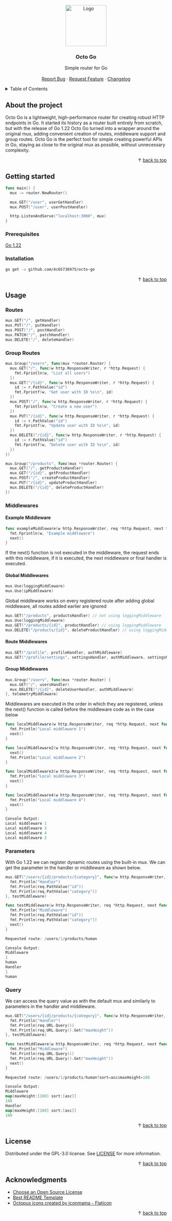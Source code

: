 <div id="top"></div>
<br/>
<div align="center">
  <a href="https://github.com/4c65736975/octo-go">
    <img src="https://github.com/4c65736975/octo-go/assets/107006334/9e36e10c-c35c-4fef-b079-6b15ef622c41" alt="Logo" width="128" height="128">
  </a>
  <h3>Octo Go</h3>
  <p>
    Simple router for Go
    <br />
    <br />
    <a href="https://github.com/4c65736975/octo-go/issues">Report Bug</a>
    ·
    <a href="https://github.com/4c65736975/octo-go/issues">Request Feature</a>
    ·
    <a href="https://github.com/4c65736975/octo-go/blob/main/CHANGELOG.md">Changelog</a>
  </p>
</div>
<details>
  <summary>Table of Contents</summary>
  <ol>
    <li>
      <a href="#about-the-project">About The Project</a>
    </li>
    <li>
      <a href="#getting-started">Getting Started</a>
      <ul>
        <li>
          <a href="#prerequisites">Prerequisites</a>
        </li>
        <li>
          <a href="#installation">Installation</a>
        </li>
      </ul>
    </li>
    <li>
      <a href="#usage">Usage</a>
    </li>
    <li>
      <a href="#license">License</a>
    </li>
    <li>
      <a href="#acknowledgments">Acknowledgments</a>
    </li>
  </ol>
</details>

## About the project

Octo Go is a lightweight, high-performance router for creating robust HTTP endpoints in Go. It started its history as a router built entirely from scratch, but with the release of Go 1.22 Octo Go turned into a wrapper around the original mux, adding convenient creation of routes, middleware support and group routes. Octo Go is the perfect tool for simple creating powerful APIs in Go, staying as close to the original mux as possible, without unnecessary complexity.

<p align="right">&#x2191 <a href="#top">back to top</a></p>

## Getting started

```go
func main() {
  mux := router.NewRouter()

  mux.GET("/user", userGetHandler)
  mux.POST("/user", userPostHandler)

  http.ListenAndServe("localhost:3000", mux)
}
```

### Prerequisites

[Go 1.22](https://go.dev/dl/)

### Installation

```sh
go get -u github.com/4c65736975/octo-go
```

<p align="right">&#x2191 <a href="#top">back to top</a></p>

## Usage

### Routes

```go
mux.GET("/", getHandler)
mux.PUT("/", putHandler)
mux.POST("/", postHandler)
mux.PATCH("/", patchHandler)
mux.DELETE("/", deleteHandler)
```

### Group Routes

```go
mux.Group("/users", func(mux *router.Router) {
  mux.GET("/", func(w http.ResponseWriter, r *http.Request) {
    fmt.Fprintln(w, "List all users")
  })
  mux.GET("/{id}", func(w http.ResponseWriter, r *http.Request) {
    id := r.PathValue("id")
    fmt.Fprintf(w, "Get user with ID %s\n", id)
  })
  mux.POST("/", func(w http.ResponseWriter, r *http.Request) {
    fmt.Fprintln(w, "Create a new user")
  })
  mux.PUT("/{id}", func(w http.ResponseWriter, r *http.Request) {
    id := r.PathValue("id")
    fmt.Fprintf(w, "Update user with ID %s\n", id)
  })
  mux.DELETE("/{id}", func(w http.ResponseWriter, r *http.Request) {
    id := r.PathValue("id")
    fmt.Fprintf(w, "Delete user with ID %s\n", id)
  })
})

mux.Group("/products", func(mux *router.Router) {
  mux.GET("/", getProductsHandler)
  mux.GET("/{id}", getProductHandler)
  mux.POST("/", createProductHandler)
  mux.PUT("/{id}", updateProductHandler)
  mux.DELETE("/{id}", deleteProductHandler)
})
```

### Middlewares

#### Example Middleware

```go
func exampleMiddleware(w http.ResponseWriter, req *http.Request, next func()) {
  fmt.Fprintln(w, "Example middleware")
  next()
}
```
If the next() function is not executed in the middleware, the request ends with this middleware, if it is executed, the next middleware or final handler is executed.

#### Global Middlewares
```go
mux.Use(loggingMiddleware)
mux.Use(ipMiddleware)
```
Global middleware works on every registered route after adding global middleware, all routes added earlier are ignored
```go
mux.GET("/products", productsHandler) // not using loggingMiddleware
mux.Use(loggingMiddleware)
mux.GET("/products/{id}", productHandler) // using loggingMiddleware
mux.DELETE("/products/{id}", deleteProductHandler) // using loggingMiddleware
```
#### Route Middlewares
```go
mux.GET("/profile", profileHandler, authMiddleware)
mux.GET("/profile/settings", settingsHandler, authMiddleware, settingsMiddleware, usageMiddleware)
```
#### Group Middlewares
```go
mux.Group("/users", func(mux *router.Router) {
  mux.GET("/", usersHandler)
  mux.DELETE("/{id}", deleteUserHandler, authMiddleware)
}, telemetryMiddleware)
```

Middlewares are executed in the order in which they are registered, unless the next() function is called before the middleware code as in the case below

```go
func localMiddleware(w http.ResponseWriter, req *http.Request, next func()) {
  fmt.Println("Local middleware 1")
  next()
}

func localMiddleware2(w http.ResponseWriter, req *http.Request, next func()) {
  next()
  fmt.Println("Local middleware 2")
}

func localMiddleware3(w http.ResponseWriter, req *http.Request, next func()) {
  fmt.Println("Local middleware 3")
  next()
}

func localMiddleware4(w http.ResponseWriter, req *http.Request, next func()) {
  fmt.Println("Local middleware 4")
  next()
}

Console Output:
Local middleware 1
Local middleware 3
Local middleware 4
Local middleware 2
```

### Parameters

With Go 1.22 we can register dynamic routes using the built-in mux. We can get the parameter in the handler or middleware as shown below.

```go
mux.GET("/users/{id}/products/{category}", func(w http.ResponseWriter, r *http.Request) {
  fmt.Println("Handler")
  fmt.Println(req.PathValue("id"))
  fmt.Println(req.PathValue("category"))
}, testMiddleware)

func testMiddleware(w http.ResponseWriter, req *http.Request, next func()) {
  fmt.Println("Middleware")
  fmt.Println(req.PathValue("id"))
  fmt.Println(req.PathValue("category"))
  next()
}

Requested route: /users/1/products/human

Console Output:
Middleware
1
human
Handler
1
human
```

### Query

We can access the query value as with the default mux and similarly to parameters in the handler and middleware.

```go
mux.GET("/users/{id}/products/{category}", func(w http.ResponseWriter, r *http.Request) {
  fmt.Println("Handler")
  fmt.Println(req.URL.Query())
  fmt.Println(req.URL.Query().Get("maxHeight"))
}, testMiddleware)

func testMiddleware(w http.ResponseWriter, req *http.Request, next func()) {
  fmt.Println("Middleware")
  fmt.Println(req.URL.Query())
  fmt.Println(req.URL.Query().Get("maxHeight"))
  next()
}

Requested route: /users/1/products/human?sort=asc&maxHeight=180

Console Output:
Middleware
map[maxHeight:[180] sort:[asc]]
180
Handler
map[maxHeight:[180] sort:[asc]]
180
```

<p align="right">&#x2191 <a href="#top">back to top</a></p>

## License

Distributed under the GPL-3.0 license. See [LICENSE](https://github.com/4c65736975/octo-go/blob/main/LICENSE) for more information.

<p align="right">&#x2191 <a href="#top">back to top</a></p>

## Acknowledgments

* [Choose an Open Source License](https://choosealicense.com)
* [Best README Template](https://github.com/othneildrew/Best-README-Template)
* [Octopus icons created by iconmama - Flaticon](https://www.flaticon.com/free-icons/octopus)

<p align="right">&#x2191 <a href="#top">back to top</a></p>
